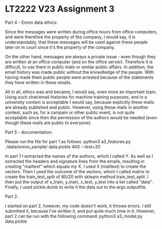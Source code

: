 # LT2222 V23 Assignment 3


Part 4 - Enron data ethics:

Since the messages were written during office hours from office computers, and were therefore the property of the company, I would say, it is understandably, that these messages will be used against these people later on in court since it's the property of the company.

On the other hand, messages are always a private issue - even though they are written at an office computer (and on the office server). Therefore it is difficult, to use them in public trials or similar public affairs. In addition, the email history was made public without the knowdledge of the people. With having made them public people were arrested because of the statements they have written in these emails.

All in all, ethics was and became, I would say, even more an important topic. Using such chat/email histories for machine training purposes, and in a university context is acceptable I would say, because explicitly these mails are already published and public. However, using these mails in another context, such as, for a campain or other public event, is not quite acceptable since then the permission of the authors would be needed (even though these mails are public to everyone). 

Part 5 - documentation:


Please run the file for part 1 as follows: python3 a3_features.py ./data/enron_sample/ data.pickle 400 --test=20

In part 1 I extracted the names of the authors, which I called Y. As well as I extracted the headers and signature lines from the emails, resulting in creating "mailtext" which equals my X. I used X (mailtext) to create the vectors. Then I used the outcome of the vectors, which I called matrix to create the train_test_split of 80/20 with sklearn method train_test_split. I then put the output of x_train, y_train, x_test, y_test into a list called "data". Finally, I used pickle.dumb to write it the data out to the args.outputfile.

Part 2: 

I started on part 2, however, my code doesn't work, it throws errors.
I still submitted it, because I've written it, and put quite much time in it.
However, part 2 can be run with the following command: python3 a3_model.py data.pickle
